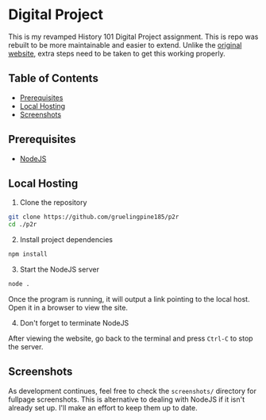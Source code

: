 # Digital Project

This is my revamped History 101 Digital Project assignment. This is repo was rebuilt to be more maintainable and easier to extend. Unlike the [original website](https://github.com/gruelingpine185/his101), extra steps need to be taken to get this working properly.

## Table of Contents

- [Prerequisites](#prerequisites)
- [Local Hosting](#local-hosting)
- [Screenshots](#screenshots)

## Prerequisites

- [NodeJS](https://nodejs.org)

## Local Hosting

1. Clone the repository

```sh
git clone https://github.com/gruelingpine185/p2r
cd ./p2r
```

2. Install project dependencies

```sh
npm install
```

3. Start the NodeJS server

```sh
node .
```

Once the program is running, it will output a link pointing to the local host. Open it in a browser to view the site.

4. Don't forget to terminate NodeJS

After viewing the website, go back to the terminal and press `Ctrl-C` to stop the server.

## Screenshots

As development continues, feel free to check the `screenshots/` directory for fullpage screenshots. This is alternative to dealing with NodeJS if it isn't already set up. I'll make an effort to keep them up to date.
